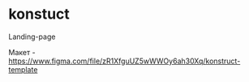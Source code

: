 # konstuct
Landing-page

Макет - https://www.figma.com/file/zR1XfguUZ5wWWOy6ah30Xq/konstruct-template
